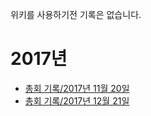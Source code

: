 <!-- TITLE: 총회 기록 -->
<!-- SUBTITLE: 레트로 총회 일지를 모아둔 문서 입니다. -->

위키를 사용하기전 기록은 없습니다.
# 2017년
 * [총회 기록/2017년 11월 20일](/총회-기록/2017-년-11-월-20-일)
 * [총회 기록/2017년 12월 21일](/총회-기록/2017-년-12-월-21-일)

